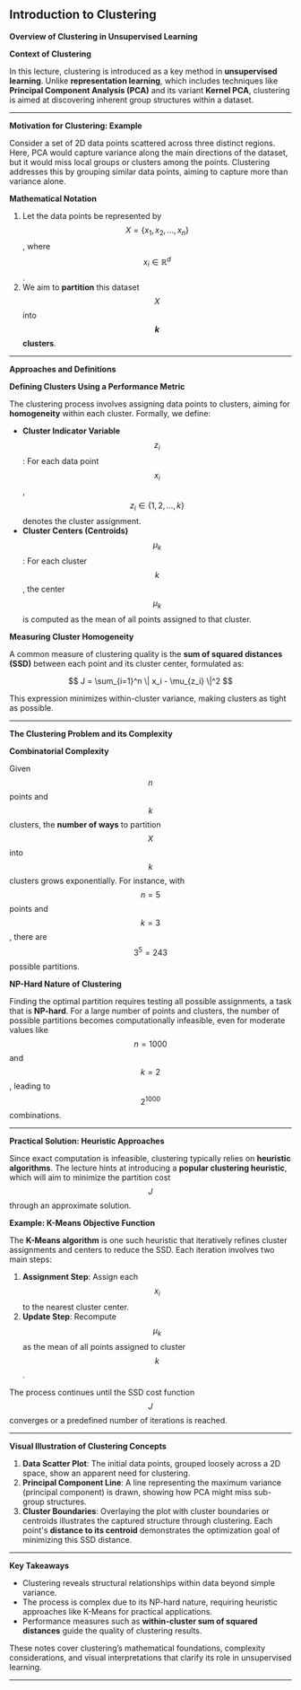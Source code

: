 ## Introduction to Clustering  

**Overview of Clustering in Unsupervised Learning**  

**Context of Clustering**  

In this lecture, clustering is introduced as a key method in **unsupervised learning**. Unlike **representation learning**, which includes techniques like **Principal Component Analysis (PCA)** and its variant **Kernel PCA**, clustering is aimed at discovering inherent group structures within a dataset.

---

**Motivation for Clustering: Example**  

Consider a set of 2D data points scattered across three distinct regions. Here, PCA would capture variance along the main directions of the dataset, but it would miss local groups or clusters among the points. Clustering addresses this by grouping similar data points, aiming to capture more than variance alone.

**Mathematical Notation**  

1. Let the data points be represented by $$ X = \{x_1, x_2, \dots, x_n\} $$, where $$ x_i \in \mathbb{R}^d $$.
2. We aim to **partition** this dataset $$ X $$ into **$$ k $$ clusters**.

---

**Approaches and Definitions**  

**Defining Clusters Using a Performance Metric**  

The clustering process involves assigning data points to clusters, aiming for **homogeneity** within each cluster. Formally, we define:

- **Cluster Indicator Variable** $$ z_i $$: For each data point $$ x_i $$, $$ z_i \in \{1, 2, \dots, k\} $$ denotes the cluster assignment.
- **Cluster Centers (Centroids)** $$ \mu_k $$: For each cluster $$ k $$, the center $$ \mu_k $$ is computed as the mean of all points assigned to that cluster.

**Measuring Cluster Homogeneity**  

A common measure of clustering quality is the **sum of squared distances (SSD)** between each point and its cluster center, formulated as:

$$
J = \sum_{i=1}^n \| x_i - \mu_{z_i} \|^2
$$

This expression minimizes within-cluster variance, making clusters as tight as possible.

---

**The Clustering Problem and its Complexity**  

**Combinatorial Complexity**  

Given $$ n $$ points and $$ k $$ clusters, the **number of ways** to partition $$ X $$ into $$ k $$ clusters grows exponentially. For instance, with $$ n = 5 $$ points and $$ k = 3 $$, there are $$ 3^5 = 243 $$ possible partitions.

**NP-Hard Nature of Clustering**

Finding the optimal partition requires testing all possible assignments, a task that is **NP-hard**. For a large number of points and clusters, the number of possible partitions becomes computationally infeasible, even for moderate values like $$ n = 1000 $$ and $$ k = 2 $$, leading to $$ 2^{1000} $$ combinations.

---

**Practical Solution: Heuristic Approaches**  

Since exact computation is infeasible, clustering typically relies on **heuristic algorithms**. The lecture hints at introducing a **popular clustering heuristic**, which will aim to minimize the partition cost $$ J $$ through an approximate solution.

**Example: K-Means Objective Function**  

The **K-Means algorithm** is one such heuristic that iteratively refines cluster assignments and centers to reduce the SSD. Each iteration involves two main steps:

1. **Assignment Step**: Assign each $$ x_i $$ to the nearest cluster center.
2. **Update Step**: Recompute $$ \mu_k $$ as the mean of all points assigned to cluster $$ k $$.

The process continues until the SSD cost function $$ J $$ converges or a predefined number of iterations is reached.

---

**Visual Illustration of Clustering Concepts**  

1. **Data Scatter Plot**: The initial data points, grouped loosely across a 2D space, show an apparent need for clustering.
2. **Principal Component Line**: A line representing the maximum variance (principal component) is drawn, showing how PCA might miss sub-group structures.
3. **Cluster Boundaries**: Overlaying the plot with cluster boundaries or centroids illustrates the captured structure through clustering. Each point's **distance to its centroid** demonstrates the optimization goal of minimizing this SSD distance.  

---

**Key Takeaways**

- Clustering reveals structural relationships within data beyond simple variance.
- The process is complex due to its NP-hard nature, requiring heuristic approaches like K-Means for practical applications.
- Performance measures such as **within-cluster sum of squared distances** guide the quality of clustering results.

These notes cover clustering’s mathematical foundations, complexity considerations, and visual interpretations that clarify its role in unsupervised learning.


---
